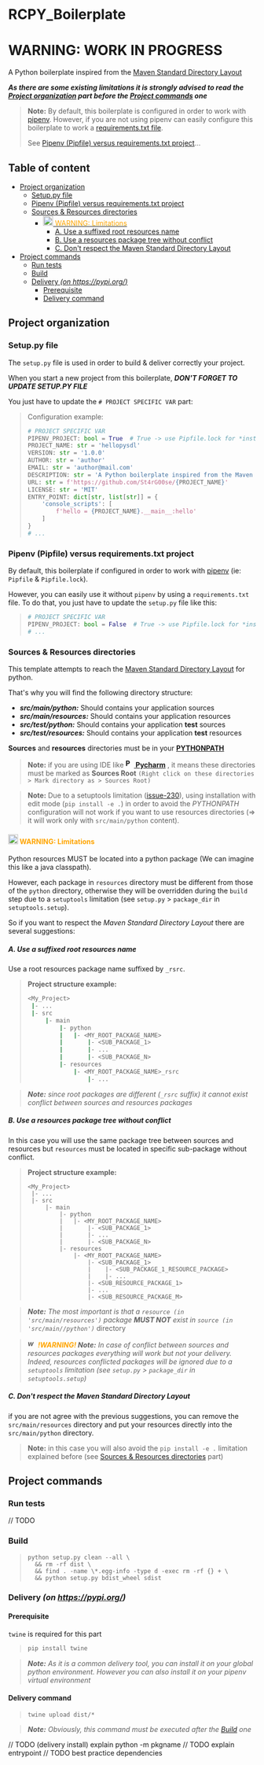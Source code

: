 # RCPY_Boilerplate

# **WARNING: WORK IN PROGRESS**

A Python boilerplate inspired from
the [Maven Standard Directory Layout](https://maven.apache.org/guides/introduction/introduction-to-the-standard-directory-layout.html)

***As there are some existing limitations it is strongly advised to read
the [Project organization](#project-organization) part before the [Project commands](#project-commands) one***

> **Note:** By default, this boilerplate is configured in order to work with [pipenv](https://pipenv.pypa.io/). However, if
> you are not using pipenv can easily configure this boilerplate to work a
> [requirements.txt file](https://pip.pypa.io/en/stable/user_guide/#requirements-files).
>
> See [Pipenv (Pipfile) versus requirements.txt project](#pipenv-pipfile-versus-requirementstxt-project)...

## Table of content

* [Project organization](#project-organization)
  + [Setup.py file](#setuppy-file)
  + [Pipenv (Pipfile) versus requirements.txt project](#pipenv-pipfile-versus-requirementstxt-project)
  + [Sources & Resources directories](#sources--resources-directories)
    - [<span style='color: orange'><img src="https://upload.wikimedia.org/wikipedia/commons/thumb/1/17/Warning.svg/25px-Warning.svg.png" alt="warning-icon" width="20px" height="20px"/> WARNING: Limitations</span>](#-warning-limitations)
      * [A. Use a suffixed root resources name](#a-use-a-suffixed-root-resources-name)
      * [B. Use a resources package tree without conflict](#b-use-a-resources-package-tree-without-conflict)
      * [C. Don't respect the Maven Standard Directory Layout](#c-dont-respect-the-maven-standard-directory-layout)
* [Project commands](#project-commands)
  + [Run tests](#run-tests)
  + [Build](#build)
  + [Delivery *(on https://pypi.org/)*](#delivery-on-httpspypiorg)
    - [Prerequisite](#prerequisite)
    - [Delivery command](#delivery-command)

## Project organization

### Setup.py file

The `setup.py` file is used in order to build & deliver correctly your project.

When you start a new project from this boilerplate, ***DON'T FORGET TO UPDATE SETUP.PY FILE***

You just have to update the `# PROJECT SPECIFIC VAR` part:

> Configuration example:
> ```python
> # PROJECT SPECIFIC VAR
> PIPENV_PROJECT: bool = True  # True -> use Pipfile.lock for *install_requires*, False -> Use requirements.txt
> PROJECT_NAME: str = 'hellopysdl'
> VERSION: str = '1.0.0'
> AUTHOR: str = 'author'
> EMAIL: str = 'author@mail.com'
> DESCRIPTION: str = 'A Python boilerplate inspired from the Maven Standard Directory Layout'
> URL: str = f'https://github.com/St4rG00se/{PROJECT_NAME}'
> LICENSE: str = 'MIT'
> ENTRY_POINT: dict[str, list[str]] = {
>     'console_scripts': [
>         f'hello = {PROJECT_NAME}.__main__:hello'
>     ]
> }
> # ...
> ```

### Pipenv (Pipfile) versus requirements.txt project

By default, this boilerplate if configured in order to work with [pipenv](https://pipenv.pypa.io/) (ie: `Pipfile` &
`Pipfile.lock`).

However, you can easily use it without `pipenv` by using a `requirements.txt` file. To do that, you just have to update
the `setup.py` file like this:

> ```python
> # PROJECT SPECIFIC VAR
> PIPENV_PROJECT: bool = False  # True -> use Pipfile.lock for *install_requires*, False -> Use requirements.txt
> # ...
> ```

### Sources & Resources directories

This template attempts to reach
the [Maven Standard Directory Layout](https://maven.apache.org/guides/introduction/introduction-to-the-standard-directory-layout.html)
for python.

That's why you will find the following directory structure:

* ***src/main/python:*** Should contains your application sources
* ***src/main/resources:*** Should contains your application resources
* ***src/test/python:*** Should contains your application **test** sources
* ***src/test/resources:*** Should contains your application  **test** resources

**Sources** and **resources** directories must be in
your **[PYTHONPATH](https://docs.python.org/3/using/cmdline.html#envvar-PYTHONPATH)**

> **Note:** if you are using IDE like **[<img src="https://upload.wikimedia.org/wikipedia/commons/1/1d/PyCharm_Icon.svg" alt="Pycharm-icon" width="17px" height="17px"/>
Pycharm](https://www.jetbrains.com/pycharm/)**
> , it means these directories must be marked as **Sources Root** `(Right click on these directories > Mark directory as > Sources Root)`

> **Note:** Due to a setuptools limitation ([issue-230](https://github.com/pypa/setuptools/issues/230)), using
> installation with edit mode (`pip install -e .`) in order to avoid the *PYTHONPATH* configuration will not work if you
> want to use resources directories (=> it will work only with `src/main/python` content).

#### <span style='color: orange'><img src="https://upload.wikimedia.org/wikipedia/commons/thumb/1/17/Warning.svg/25px-Warning.svg.png" alt="warning-icon" width="20px" height="20px"/> WARNING: Limitations</span>

Python resources MUST be located into a python package (We can imagine this like a java classpath).

However, each package in `resources` directory must be different from those of the `python` directory, otherwise they
will be overridden during the `build` step due to a `setuptools` limitation (see `setup.py` > `package_dir`
in `setuptools.setup`).

So if you want to respect the *Maven Standard Directory Layout* there are several suggestions:

##### A. Use a suffixed root resources name

Use a root resources package name suffixed by `_rsrc`.

> **Project structure example:**
>
> ```sh
> <My_Project>
>  |- ...
>  |- src
>      |- main
>          |- python
>          |   |- <MY_ROOT_PACKAGE_NAME>
>          |       |- <SUB_PACKAGE_1>
>          |       |- ...
>          |       |- <SUB_PACKAGE_N>
>          |- resources
>              |- <MY_ROOT_PACKAGE_NAME>_rsrc
>                  |- ...
> ```

> ***Note:** since root packages are different (`_rsrc` suffix) it cannot exist conflict between sources and resources
> packages*

##### B. Use a resources package tree without conflict

In this case you will use the same package tree between sources and resources but `resources` must be located in
specific sub-package without conflict.

> **Project structure example:**
> ```shell
> <My_Project>
>  |- ...
>  |- src
>      |- main
>          |- python
>          |   |- <MY_ROOT_PACKAGE_NAME>
>          |       |- <SUB_PACKAGE_1>
>          |       |- ...
>          |       |- <SUB_PACKAGE_N>
>          |- resources
>              |- <MY_ROOT_PACKAGE_NAME>
>                  |- <SUB_PACKAGE_1>
>                  |    |- <SUB_PACKAGE_1_RESOURCE_PACKAGE>
>                  |    |- ...
>                  |- <SUB_RESOURCE_PACKAGE_1>
>                  |- ...
>                  |- <SUB_RESOURCE_PACKAGE_M>
> ```

> ***Note:** The most important is that a `resource (in 'src/main/resources')` package **MUST NOT** exist in
> `source (in 'src/main//python')`* directory


> ***<img src="https://upload.wikimedia.org/wikipedia/commons/thumb/1/17/Warning.svg/25px-Warning.svg.png" alt="warning-icon" width="17px" height="17px"/>
> <span style='color: orange'>!WARNING!</span> Note:** In case of conflict between sources and resources packages
> everything will work but not your delivery. Indeed, resources conflicted packages will be ignored due to a `setuptools`
> limitation (see `setup.py` > `package_dir`
> in `setuptools.setup`)*

##### C. Don't respect the Maven Standard Directory Layout

if you are not agree with the previous suggestions, you can remove the `src/main/resources` directory and put your
resources directly into the `src/main/python` directory.

> **Note:** in this case you will also avoid the `pip install -e .` limitation explained before
> (see [Sources & Resources directories](#sources--resources-directories) part)

## Project commands

### Run tests

// TODO

### Build

> ```shell
> python setup.py clean --all \
>   && rm -rf dist \
>   && find . -name \*.egg-info -type d -exec rm -rf {} + \
>   && python setup.py bdist_wheel sdist
> ```

### Delivery *(on https://pypi.org/)*

#### Prerequisite

`twine` is required for this part
> ```sh
> pip install twine
> ```

> ***Note:** As it is a common delivery tool, you can install it on your global python environment. However you can also
> install it on your pipenv virtual environment*

#### Delivery command

> ```shell
> twine upload dist/*
> ```

> ***Note:** Obviously, this command must be executed after the [Build](#build) one*



// TODO (delivery install) explain python -m pkgname // TODO explain entrypoint // TODO best practice dependencies
